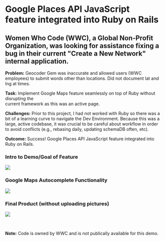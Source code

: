 
# Google Places API JavaScript feature integrated into Ruby on Rails


## Women Who Code (WWC), a Global Non-Profit Organization, was looking for assistance fixing a bug in their current "Create a New Network" internal application.		 

**Problem:**  	Geocoder Gem was inaccurate and allowed users (WWC employees) to submit 
            words other than locations.  Did not document lat and lng at times.

**Task:**       Implement Google Maps feature seamlessly on top of Ruby without disrupting the      	
            current framework as this was an active page.

**Challenges:** Prior to this project, I had not worked with Ruby so there was a bit of a learning curve to navigate the Dev 			 Environment.  Because this was a large, active codebase, it was crucial to be careful about workflow in order to avoid conflicts (e.g., rebasing daily, updating schemaDB often, etc).

**Outcome:** 	Success! Google Places API JavaScript feature integrated into Ruby on Rails.


### Intro to Demo/Goal of Feature
![](assets/DemoLiveSite.gif)


### Google Maps Autocomplete Functionality
![](assets/Geocoding.gif)

### Final Product (without uploading pictures)
![](assets/Final.gif)


<br>

**Note:**  Code is owned by WWC and is not publically available for this demo.
